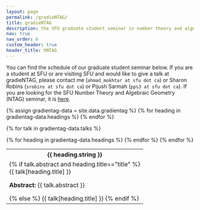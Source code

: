 ```yaml
---
layout: page
permalink: /gradieNTAG/
title: gradieNTAG
description: the SFU graduate student seminar in number theory and algebraic geometry (gradieNTAG)
nav: true
nav_order: 6
custom_header: true
header_title: ∇NTAG
---
```


You can find the schedule of our graduate student seminar below. If you are a student at SFU or are visiting SFU and would like to give a talk at gradieNTAG, please contact me (`ahmad_mokhtar at sfu dot ca`) or Sharon Robins (`srobins at sfu dot ca`) or Pijush Sarmah (`pps3 at sfu dot ca`). If you are looking for the SFU Number Theory and Algebraic Geometry (NTAG) seminar, it is <a href='http://www.cecm.sfu.ca/~nbruin/NTAG/'>here</a>.

<table class="styled-table">
  {% assign gradientag-data = site.data.gradientag %}
  <tr>
      {% for heading in gradientag-data.headings %}
        <th>{{ heading.string }}</th>
      {% endfor %}
  </tr>

  {% for talk in gradientag-data.talks %}
    <tr>
    {% for heading in gradientag-data.headings %}
      <td>
        {% if talk.abstract and heading.title=="title" %}
          <div class="collapsible">{{ talk[heading.title] }}</div>
          <div class="content">
            <p><b>Abstract: </b>{{ talk.abstract }}</p>
          </div>
        {% else %}
          {{ talk[heading.title] }}
        {% endif %}
      </td>
    {% endfor %}
    </tr>
  {% endfor %}
</table>

<script>
var coll = document.getElementsByClassName("collapsible");
var i;

for (i = 0; i < coll.length; i++) {
  coll[i].addEventListener("click", function() {
    this.classList.toggle("active");
    var content = this.nextElementSibling;
    if (content.style.display === "block") {
      content.style.display = "none";
    } else {
      content.style.display = "block";
    }
  });
}
</script>
